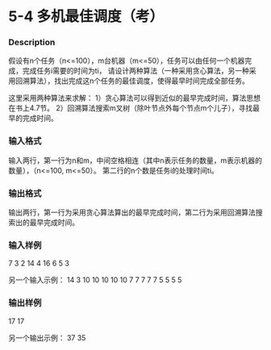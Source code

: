 # 5-4 多机最佳调度（考）

### Description
假设有n个任务（n<=100），m台机器（m<=50），任务可以由任何一个机器完成，完成任务i需要的时间为ti，
请设计两种算法（一种采用贪心算法，另一种采用回溯算法），找出完成这n个任务的最佳调度，使得最早时间完成全部任务。

这里采用两种算法来求解：
1）贪心算法可以得到近似的最早完成时间，算法思想在书上4.7节。
2）回溯算法搜索m叉树（除叶节点外每个节点m个儿子），寻找最早的完成时间。



### 输入格式
输入两行，第一行为n和m，中间空格相连（其中n表示任务的数量，m表示机器的数量），（n<=100, m<=50）。
第二行的n个数是任务i的处理时间ti。


### 输出格式
输出两行，第一行为采用贪心算法算出的最早完成时间，第二行为采用回溯算法搜索出的最早完成时间。


### 输入样例
7 3
2 14 4 16 6 5 3

另一个输入示例：
14 3 
10 10 10 10 10 7 7 7 7 7 5 5 5 5


### 输出样例
17
17

另一个输出示例：
37
35


